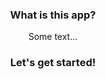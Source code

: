 <style>
h3 {text-align: center;}
p {text-align: center; font-size: 14px;}
</style>

### <b>What is this app?</b>

<p> Some text... </p>

### <b>Let's get started!</b>

